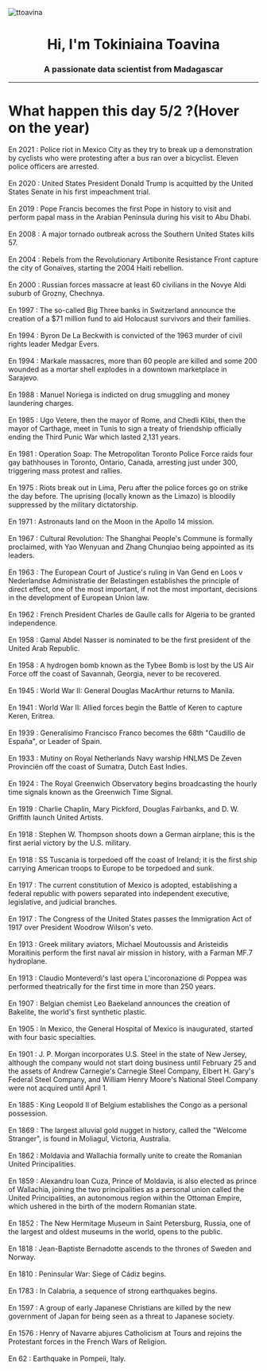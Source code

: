 
<p align="left"> <img src="https://komarev.com/ghpvc/?username=ttoavina&label=Profile%20views&color=0e75b6&style=flat" alt="ttoavina" /> </p>
<h1 align="center">Hi, I'm Tokiniaina Toavina</h1>
<h3 align="center">A passionate data scientist from Madagascar</h3>
    
<hr/>
<h1> What happen this day 5/2 ?(Hover on the year)</h1>

En 2021 : Police riot in Mexico City as they try to break up a demonstration by cyclists who were protesting after a bus ran over a bicyclist. Eleven police officers are arrested.
<br/><br/>
En 2020 : United States President Donald Trump is acquitted by the United States Senate in his first impeachment trial.
<br/><br/>
En 2019 : Pope Francis becomes the first Pope in history to visit and perform papal mass in the Arabian Peninsula during his visit to Abu Dhabi.
<br/><br/>
En 2008 : A major tornado outbreak across the Southern United States kills 57.
<br/><br/>
En 2004 : Rebels from the Revolutionary Artibonite Resistance Front capture the city of Gonaïves, starting the 2004 Haiti rebellion.
<br/><br/>
En 2000 : Russian forces massacre at least 60 civilians in the Novye Aldi suburb of Grozny, Chechnya.
<br/><br/>
En 1997 : The so-called Big Three banks in Switzerland announce the creation of a $71 million fund to aid Holocaust survivors and their families.
<br/><br/>
En 1994 : Byron De La Beckwith is convicted of the 1963 murder of civil rights leader Medgar Evers.
<br/><br/>
En 1994 : Markale massacres, more than 60 people are killed and some 200 wounded as a mortar shell explodes in a downtown marketplace in Sarajevo.
<br/><br/>
En 1988 : Manuel Noriega is indicted on drug smuggling and money laundering charges.
<br/><br/>
En 1985 : Ugo Vetere, then the mayor of Rome, and Chedli Klibi, then the mayor of Carthage, meet in Tunis to sign a treaty of friendship officially ending the Third Punic War which lasted 2,131 years.
<br/><br/>
En 1981 : Operation Soap: The Metropolitan Toronto Police Force raids four gay bathhouses in Toronto, Ontario, Canada, arresting just under 300, triggering mass protest and rallies.
<br/><br/>
En 1975 : Riots break out in Lima, Peru after the police forces go on strike the day before. The uprising (locally known as the Limazo) is bloodily suppressed by the military dictatorship.
<br/><br/>
En 1971 : Astronauts land on the Moon in the Apollo 14 mission.
<br/><br/>
En 1967 : Cultural Revolution: The Shanghai People's Commune is formally proclaimed, with Yao Wenyuan and Zhang Chunqiao being appointed as its leaders.
<br/><br/>
En 1963 : The European Court of Justice's ruling in Van Gend en Loos v Nederlandse Administratie der Belastingen establishes the principle of direct effect, one of the most important, if not the most important, decisions in the development of European Union law.
<br/><br/>
En 1962 : French President Charles de Gaulle calls for Algeria to be granted independence.
<br/><br/>
En 1958 : Gamal Abdel Nasser is nominated to be the first president of the United Arab Republic.
<br/><br/>
En 1958 : A hydrogen bomb known as the Tybee Bomb is lost by the US Air Force off the coast of Savannah, Georgia, never to be recovered.
<br/><br/>
En 1945 : World War II: General Douglas MacArthur returns to Manila.
<br/><br/>
En 1941 : World War II: Allied forces begin the Battle of Keren to capture Keren, Eritrea.
<br/><br/>
En 1939 : Generalísimo Francisco Franco becomes the 68th "Caudillo de España", or Leader of Spain.
<br/><br/>
En 1933 : Mutiny on Royal Netherlands Navy warship HNLMS De Zeven Provinciën off the coast of Sumatra, Dutch East Indies.
<br/><br/>
En 1924 : The Royal Greenwich Observatory begins broadcasting the hourly time signals known as the Greenwich Time Signal.
<br/><br/>
En 1919 : Charlie Chaplin, Mary Pickford, Douglas Fairbanks, and D. W. Griffith launch United Artists.
<br/><br/>
En 1918 : Stephen W. Thompson shoots down a German airplane; this is the first aerial victory by the U.S. military.
<br/><br/>
En 1918 : SS Tuscania is torpedoed off the coast of Ireland; it is the first ship carrying American troops to Europe to be torpedoed and sunk.
<br/><br/>
En 1917 : The current constitution of Mexico is adopted, establishing a federal republic with powers separated into independent executive, legislative, and judicial branches.
<br/><br/>
En 1917 : The Congress of the United States passes the Immigration Act of 1917 over President Woodrow Wilson's veto.
<br/><br/>
En 1913 : Greek military aviators, Michael Moutoussis and Aristeidis Moraitinis perform the first naval air mission in history, with a Farman MF.7 hydroplane.
<br/><br/>
En 1913 : Claudio Monteverdi's last opera L'incoronazione di Poppea was performed theatrically for the first time in more than 250 years.
<br/><br/>
En 1907 : Belgian chemist Leo Baekeland announces the creation of Bakelite, the world's first synthetic plastic.
<br/><br/>
En 1905 : In Mexico, the General Hospital of Mexico is inaugurated, started with four basic specialties.
<br/><br/>
En 1901 : J. P. Morgan incorporates U.S. Steel in the state of New Jersey, although the company would not start doing business until February 25 and the assets of Andrew Carnegie's Carnegie Steel Company, Elbert H. Gary's Federal Steel Company, and William Henry Moore's National Steel Company were not acquired until April 1.
<br/><br/>
En 1885 : King Leopold II of Belgium establishes the Congo as a personal possession.
<br/><br/>
En 1869 : The largest alluvial gold nugget in history, called the "Welcome Stranger", is found in Moliagul, Victoria, Australia.
<br/><br/>
En 1862 : Moldavia and Wallachia formally unite to create the Romanian United Principalities.
<br/><br/>
En 1859 : Alexandru Ioan Cuza, Prince of Moldavia, is also elected as prince of Wallachia, joining the two principalities as a personal union called the United Principalities, an autonomous region within the Ottoman Empire, which ushered in the birth of the modern Romanian state.
<br/><br/>
En 1852 : The New Hermitage Museum in Saint Petersburg, Russia, one of the largest and oldest museums in the world, opens to the public.
<br/><br/>
En 1818 : Jean-Baptiste Bernadotte ascends to the thrones of Sweden and Norway.
<br/><br/>
En 1810 : Peninsular War: Siege of Cádiz begins.
<br/><br/>
En 1783 : In Calabria, a sequence of strong earthquakes begins.
<br/><br/>
En 1597 : A group of early Japanese Christians are killed by the new government of Japan for being seen as a threat to Japanese society.
<br/><br/>
En 1576 : Henry of Navarre abjures Catholicism at Tours and rejoins the Protestant forces in the French Wars of Religion.
<br/><br/>
En 62 : Earthquake in Pompeii, Italy.
<br/><br/>
